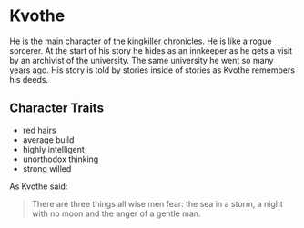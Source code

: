 # Kvothe
He is the main character of the kingkiller chronicles. He is like a rogue sorcerer. At the start of his story he hides as an innkeeper as he gets a visit by an archivist of the university. The same university he went so many years ago. His story is told by stories inside of stories as Kvothe remembers his deeds.
## Character Traits
* red hairs
* average build
* highly intelligent
* unorthodox thinking
* strong willed

As Kvothe said:

> There are three things all wise men fear:
> the sea in a storm,
> a night with no moon
> and the anger of a gentle man.